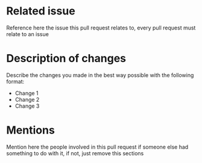 # Related issue
Reference here the issue this pull request relates to, every pull request must relate to an issue

# Description of changes
Describe the changes you made in the best way possible with the following format:
- Change 1
- Change 2
- Change 3

# Mentions
Mention here the people involved in this pull request if someone else had something to do with it, if not, just remove this sections
